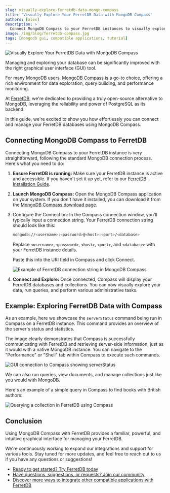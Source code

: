 ```yaml
---
slug: visually-explore-ferretdb-data-mongo-compass
title: 'Visually Explore Your FerretDB Data with MongoDB Compass'
authors: [alex]
description: >
  Connect MongoDB Compass to your FerretDB instances to visually explore and manage your data.
image: /img/blog/ferretdb-compass.jpg
tags: [mongodb gui, compatible applications, tutorial]
---
```


![Visually Explore Your FerretDB Data with MongoDB Compass](/img/blog/ferretdb-compass.jpg)

Managing and exploring your database can be significantly improved with the right graphical user interface (GUI) tool.

<!--truncate-->

For many MongoDB users, [MongoDB Compass](https://www.mongodb.com/products/compass) is a go-to choice, offering a rich environment for data exploration, query building, and performance monitoring.

At [FerretDB](https://www.ferretdb.com/), we're dedicated to providing a truly open-source alternative to MongoDB, leveraging the reliability and power of PostgreSQL as its backend.

In this guide, we're excited to show you how effortlessly you can connect and manage your FerretDB databases using MongoDB Compass.

## Connecting MongoDB Compass to FerretDB

Connecting MongoDB Compass to your FerretDB instance is very straightforward, following the standard MongoDB connection process.
Here's what you need to do:

1. **Ensure FerretDB is running:** Make sure your FerretDB instance is active and accessible.
   If you haven't set it up yet, refer to our [FerretDB Installation Guide](https://docs.ferretdb.io/installation/ferretdb/).
2. **Launch MongoDB Compass:** Open the MongoDB Compass application on your system.
   If you don't have it installed, you can download it from the [MongoDB Compass download page](https://www.mongodb.com/try/download/compass).
3. Configure the Connection:
   In the Compass connection window, you'll typically input a connection string.
   Your FerretDB connection string should look like this:

   ```sh
   mongodb://<username>:<password>@<host>:<port>/<database>
   ```

   Replace `<username>`, `<password>`, `<host>`, `<port>`, and `<database>` with your FerretDB instance details.

   Paste this into the URI field in Compass and click Connect.

   ![Example of FerretDB connection string in MongoDB Compass](/img/blog/compass-connection-string.png)

4. **Connect and Explore:** Once connected, Compass will display your FerretDB databases and collections.
   You can now visually explore your data, run queries, and perform various administrative tasks.

## Example: Exploring FerretDB Data with Compass

As an example, here we showcase the `serverStatus` command being run in Compass on a FerretDB instance.
This command provides an overview of the server's status and statistics.

The image clearly demonstrates that Compass is successfully communicating with FerretDB and retrieving server-side information, just as it would with a native MongoDB instance.
You can navigate to the "Performance" or "Shell" tab within Compass to execute such commands.

![GUI connection to Compass showing serverStatus](/img/blog/compass-serverstatus.png)

We can also run queries, view documents, and manage collections just like you would with MongoDB.

Here's an example of a simple query in Compass to find books with British authors:

![Querying a collection in FerretDB using Compass](/img/blog/compass-query.png)

## Conclusion

Using MongoDB Compass with FerretDB provides a familiar, powerful, and intuitive graphical interface for managing your FerretDB.

We're continuously working to expand our integrations and support for various tools.
Stay tuned for more updates, and feel free to reach out to us if you have any questions or suggestions!

- [Ready to get started? Try FerretDB today](https://github.com/FerretDB/FerretDB)
- [Have questions, suggestions, or requests? Join our community](https://docs.ferretdb.io/#community)
- [Discover more ways to integrate other compatible applications with FerretDB](https://docs.ferretdb.io/compatible-applications)
